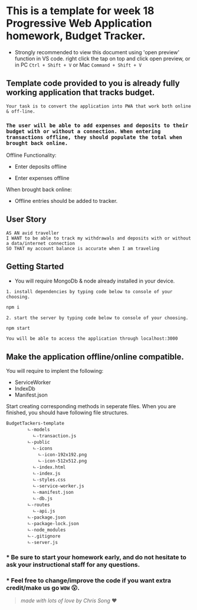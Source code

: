 # This is a template for week 18 Progressive Web Application homework, Budget Tracker.
- Strongly recommended to view this document using 'open preview' function in VS code. right click the tap on top and click open preview, or in PC ```Ctrl + Shift + V``` or Mac ```Command + Shift + V```
## Template code provided to you is already fully working application that tracks budget.
```
Your task is to convert the application into PWA that work both online & off-line.
```

### `The user will be able to add expenses and deposits to their budget with or without a connection. When entering transactions offline, they should populate the total when brought back online.`

Offline Functionality:

  * Enter deposits offline

  * Enter expenses offline

When brought back online:

  * Offline entries should be added to tracker.

## User Story
```
AS AN avid traveller
I WANT to be able to track my withdrawals and deposits with or without a data/internet connection
SO THAT my account balance is accurate when I am traveling
```

## Getting Started

 * You will require MongoDb & node already installed in your device.

`1. install dependencies by typing code below to console of your choosing.`
```JavaScript
npm i
```
`2. start the server by typing code below to console of your choosing.`
```javascript
npm start
```
`You will be able to access the application through localhost:3000`

## Make the application offline/online compatible.

You will require to implent the following:

* ServiceWorker
* IndexDb
* Manifest.json

Start creating corresponding methods in seperate files.
  When you are finished, you should have following file structures.
```
BudgetTackers-template
        ㄴ-models
          ㄴ-transaction.js
        ㄴ-public
          ㄴ-icons
            ㄴ-icon-192x192.png
            ㄴ-icon-512x512.png
          ㄴ-index.html
          ㄴ-index.js
          ㄴ-styles.css
          ㄴ-service-worker.js
          ㄴ-manifest.json
          ㄴ-db.js
        ㄴ-routes
          ㄴ-api.js
        ㄴ-package.json
        ㄴ-package-lock.json
        ㄴ-node_modules
        ㄴ-.gitignore
        ㄴ-server.js
```

### * Be sure to start your homework early, and do not hesitate to ask your instructional staff for any questions. 
### * Feel free to change/improve the code if you want extra credit/make us go ``WOW`` 😮.

> _made with lots of love by Chris Song_ ❤️